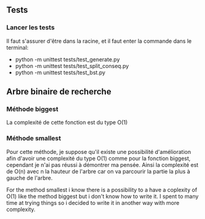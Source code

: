 ## Tests
### Lancer les tests
Il faut s'assurer d'être dans la racine, et il faut enter la commande dans le terminal: 
 - python -m unittest tests/test_generate.py
 - python -m unittest tests/test_split_conseq.py
 - python -m unittest tests/test_bst.py
## Arbre binaire de recherche

### Méthode biggest
La complexité de cette fonction est du type O(1)

### Méthode smallest
Pour cette méthode, je suppose qu'il existe une possibilité d'amélioration afin d'avoir une complexité du type O(1) comme pour la fonction biggest, cependant je n'ai pas réussi à démontrer ma pensée. 
Ainsi la complexité est de O(n) avec n la hauteur de l'arbre car on va parcourir la partie la plus à gauche de l'arbre.






For the method smallest i know there is a possibility to a have a coplexity of O(1) like the method biggest but i don't know how to write it. I spent to many time at trying things so i decided to write it in another way with more complexity.  